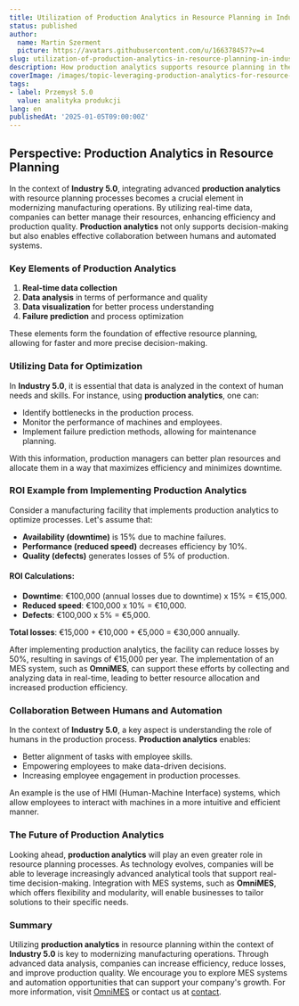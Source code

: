 ```yaml
---
title: Utilization of Production Analytics in Resource Planning in Industry 5.0
status: published
author:
  name: Martin Szerment
  picture: https://avatars.githubusercontent.com/u/166378457?v=4
slug: utilization-of-production-analytics-in-resource-planning-in-industry-5-0
description: How production analytics supports resource planning in the context of Industry 5.0, optimizing production operations.
coverImage: /images/topic-leveraging-production-analytics-for-resource-planning-in-industry-5-0-strategies-for-modernizing-manufacturing-ope.png
tags:
- label: Przemysł 5.0
  value: analityka produkcji
lang: en
publishedAt: '2025-01-05T09:00:00Z'
---
```

## Perspective: Production Analytics in Resource Planning

In the context of **Industry 5.0**, integrating advanced **production analytics** with resource planning processes becomes a crucial element in modernizing manufacturing operations. By utilizing real-time data, companies can better manage their resources, enhancing efficiency and production quality. **Production analytics** not only supports decision-making but also enables effective collaboration between humans and automated systems.

### Key Elements of Production Analytics

1. **Real-time data collection**
2. **Data analysis** in terms of performance and quality
3. **Data visualization** for better process understanding
4. **Failure prediction** and process optimization

These elements form the foundation of effective resource planning, allowing for faster and more precise decision-making.

### Utilizing Data for Optimization

In **Industry 5.0**, it is essential that data is analyzed in the context of human needs and skills. For instance, using **production analytics**, one can:
- Identify bottlenecks in the production process.
- Monitor the performance of machines and employees.
- Implement failure prediction methods, allowing for maintenance planning.

With this information, production managers can better plan resources and allocate them in a way that maximizes efficiency and minimizes downtime.

### ROI Example from Implementing Production Analytics

Consider a manufacturing facility that implements production analytics to optimize processes. Let's assume that:
- **Availability (downtime)** is 15% due to machine failures.
- **Performance (reduced speed)** decreases efficiency by 10%.
- **Quality (defects)** generates losses of 5% of production.

#### ROI Calculations:
- **Downtime**: €100,000 (annual losses due to downtime) x 15% = €15,000.
- **Reduced speed**: €100,000 x 10% = €10,000.
- **Defects**: €100,000 x 5% = €5,000.

**Total losses**: €15,000 + €10,000 + €5,000 = €30,000 annually.

After implementing production analytics, the facility can reduce losses by 50%, resulting in savings of €15,000 per year. The implementation of an MES system, such as **OmniMES**, can support these efforts by collecting and analyzing data in real-time, leading to better resource allocation and increased production efficiency.

### Collaboration Between Humans and Automation

In the context of **Industry 5.0**, a key aspect is understanding the role of humans in the production process. **Production analytics** enables:
- Better alignment of tasks with employee skills.
- Empowering employees to make data-driven decisions.
- Increasing employee engagement in production processes.

An example is the use of HMI (Human-Machine Interface) systems, which allow employees to interact with machines in a more intuitive and efficient manner.

### The Future of Production Analytics

Looking ahead, **production analytics** will play an even greater role in resource planning processes. As technology evolves, companies will be able to leverage increasingly advanced analytical tools that support real-time decision-making. Integration with MES systems, such as **OmniMES**, which offers flexibility and modularity, will enable businesses to tailor solutions to their specific needs.

### Summary

Utilizing **production analytics** in resource planning within the context of **Industry 5.0** is key to modernizing manufacturing operations. Through advanced data analysis, companies can increase efficiency, reduce losses, and improve production quality. We encourage you to explore MES systems and automation opportunities that can support your company's growth. For more information, visit [OmniMES](https://www.omnimes.com/en/project) or contact us at [contact](https://www.omnimes.com/en/contact).
